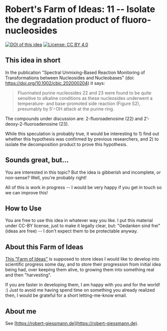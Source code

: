 # Robert's Farm of Ideas: 11 -- Isolate the degradation product of fluoro-nucleosides 

[![DOI of this idea](https://zenodo.org/badge/doi/10.5281/zenodo.4808414.svg)](https://doi.org/10.5281/zenodo.4808414)
[![License: CC BY 4.0](https://img.shields.io/badge/License-CC%20BY%204.0-green.svg)](https://creativecommons.org/licenses/by/4.0/)

## This idea in short

In the publication "Spectral Unmixing-Based Reaction Monitoring of Transformations between Nucleosides and Nucleobases" (doi: https://doi.org/10.1002/cbic.202000204) it says:

> Fluorinated purine nucleosides 22 and 23 were found to be quite sensitive to alkaline conditions as these nucleosides underwent a temperature- and base-promoted side reaction (Figure S2), presumably by 5’−OH attack at the purine ring.

The compounds under discussion are: 2-fluoroadenosine (22) and 2’-deoxy-2-fluoroadenosine (23). 

While this speculation is probably true, it would be interesting to 1) find out whether this hypothesis was confirmed by previous researchers, and 2) to isolate the decomposition product to prove this hypothesis. 


## Sounds great, but...
You are interested in this topic? But the idea is gibberish and incomplete, or non-sense? Well, you're probably right! 

All of this is work in progress -- I would be very happy if you get in touch so we can improve this!

## How to Use
You are free to use this idea in whatever way you like. I put this material under CC-BY license, just to make it legally clear, but: "Gedanken sind frei" (ideas are free) -- I don't expect them to be protectable anyway.

## About this Farm of Ideas
[This "Farm of Ideas"](https://github.com/roberts-farm-of-ideas) is supposed to store ideas I would like to develop into scientific progress some day, and to store their progression from initial idea being had, over keeping them alive, to growing them into something real and then "harvesting". 

If you are faster in developing them, I am happy with you and for the world! :) Just to avoid me having spend time on something you already realized then, I would be grateful for a short letting-me-know email.

## About me
See [https://robert-giessmann.de](https://robert-giessmann.de).
